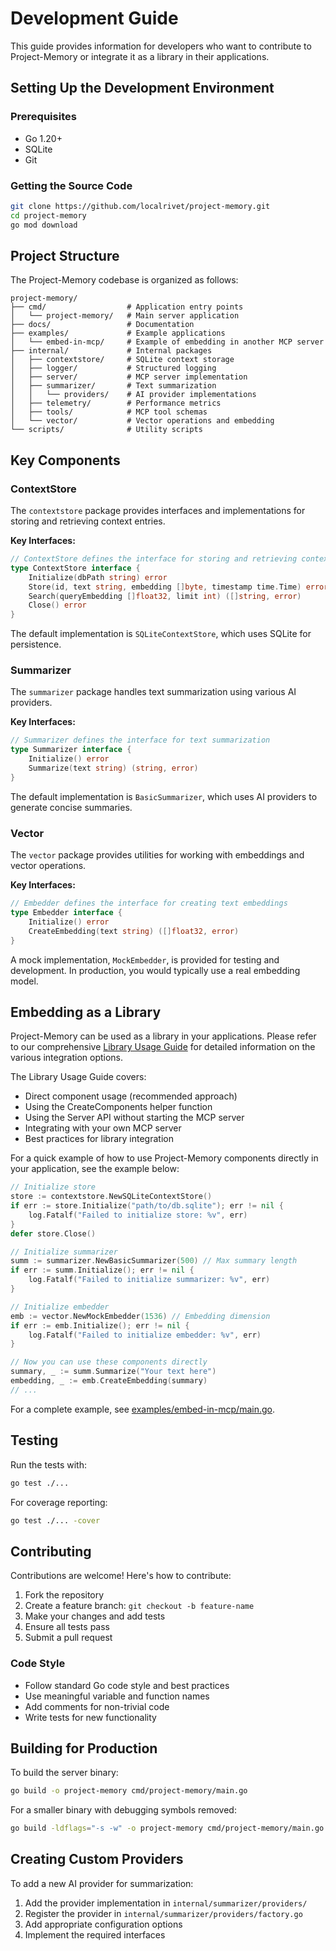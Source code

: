 # Development Guide

This guide provides information for developers who want to contribute to Project-Memory or integrate it as a library in their applications.

## Setting Up the Development Environment

### Prerequisites

- Go 1.20+
- SQLite
- Git

### Getting the Source Code

```bash
git clone https://github.com/localrivet/project-memory.git
cd project-memory
go mod download
```

## Project Structure

The Project-Memory codebase is organized as follows:

```
project-memory/
├── cmd/                  # Application entry points
│   └── project-memory/   # Main server application
├── docs/                 # Documentation
├── examples/             # Example applications
│   └── embed-in-mcp/     # Example of embedding in another MCP server
├── internal/             # Internal packages
│   ├── contextstore/     # SQLite context storage
│   ├── logger/           # Structured logging
│   ├── server/           # MCP server implementation
│   ├── summarizer/       # Text summarization
│   │   └── providers/    # AI provider implementations
│   ├── telemetry/        # Performance metrics
│   ├── tools/            # MCP tool schemas
│   └── vector/           # Vector operations and embedding
└── scripts/              # Utility scripts
```

## Key Components

### ContextStore

The `contextstore` package provides interfaces and implementations for storing and retrieving context entries.

**Key Interfaces:**

```go
// ContextStore defines the interface for storing and retrieving context
type ContextStore interface {
    Initialize(dbPath string) error
    Store(id, text string, embedding []byte, timestamp time.Time) error
    Search(queryEmbedding []float32, limit int) ([]string, error)
    Close() error
}
```

The default implementation is `SQLiteContextStore`, which uses SQLite for persistence.

### Summarizer

The `summarizer` package handles text summarization using various AI providers.

**Key Interfaces:**

```go
// Summarizer defines the interface for text summarization
type Summarizer interface {
    Initialize() error
    Summarize(text string) (string, error)
}
```

The default implementation is `BasicSummarizer`, which uses AI providers to generate concise summaries.

### Vector

The `vector` package provides utilities for working with embeddings and vector operations.

**Key Interfaces:**

```go
// Embedder defines the interface for creating text embeddings
type Embedder interface {
    Initialize() error
    CreateEmbedding(text string) ([]float32, error)
}
```

A mock implementation, `MockEmbedder`, is provided for testing and development. In production, you would typically use a real embedding model.

## Embedding as a Library

Project-Memory can be used as a library in your applications. Please refer to our comprehensive [Library Usage Guide](library_usage.md) for detailed information on the various integration options.

The Library Usage Guide covers:

- Direct component usage (recommended approach)
- Using the CreateComponents helper function
- Using the Server API without starting the MCP server
- Integrating with your own MCP server
- Best practices for library integration

For a quick example of how to use Project-Memory components directly in your application, see the example below:

```go
// Initialize store
store := contextstore.NewSQLiteContextStore()
if err := store.Initialize("path/to/db.sqlite"); err != nil {
    log.Fatalf("Failed to initialize store: %v", err)
}
defer store.Close()

// Initialize summarizer
summ := summarizer.NewBasicSummarizer(500) // Max summary length
if err := summ.Initialize(); err != nil {
    log.Fatalf("Failed to initialize summarizer: %v", err)
}

// Initialize embedder
emb := vector.NewMockEmbedder(1536) // Embedding dimension
if err := emb.Initialize(); err != nil {
    log.Fatalf("Failed to initialize embedder: %v", err)
}

// Now you can use these components directly
summary, _ := summ.Summarize("Your text here")
embedding, _ := emb.CreateEmbedding(summary)
// ...
```

For a complete example, see [examples/embed-in-mcp/main.go](../examples/embed-in-mcp/main.go).

## Testing

Run the tests with:

```bash
go test ./...
```

For coverage reporting:

```bash
go test ./... -cover
```

## Contributing

Contributions are welcome! Here's how to contribute:

1. Fork the repository
2. Create a feature branch: `git checkout -b feature-name`
3. Make your changes and add tests
4. Ensure all tests pass
5. Submit a pull request

### Code Style

- Follow standard Go code style and best practices
- Use meaningful variable and function names
- Add comments for non-trivial code
- Write tests for new functionality

## Building for Production

To build the server binary:

```bash
go build -o project-memory cmd/project-memory/main.go
```

For a smaller binary with debugging symbols removed:

```bash
go build -ldflags="-s -w" -o project-memory cmd/project-memory/main.go
```

## Creating Custom Providers

To add a new AI provider for summarization:

1. Add the provider implementation in `internal/summarizer/providers/`
2. Register the provider in `internal/summarizer/providers/factory.go`
3. Add appropriate configuration options
4. Implement the required interfaces
